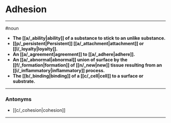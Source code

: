 # Adhesion
---
#noun
- **The [[a/_ability|ability]] of a substance to stick to an unlike substance.**
- **[[p/_persistent|Persistent]] [[a/_attachment|attachment]] or [[l/_loyalty|loyalty]].**
- **An [[a/_agreement|agreement]] to [[a/_adhere|adhere]].**
- **An [[a/_abnormal|abnormal]] union of surface by the [[f/_formation|formation]] of [[n/_new|new]] tissue resulting from an [[i/_inflammatory|inflammatory]] process.**
- **The [[b/_binding|binding]] of a [[c/_cell|cell]] to a surface or substrate.**
---
### Antonyms
- [[c/_cohesion|cohesion]]
---
